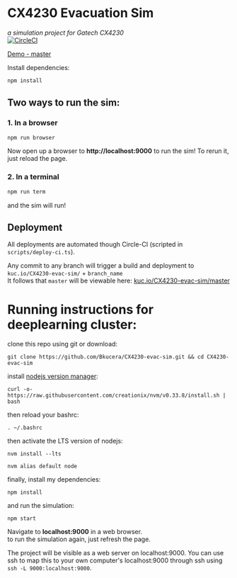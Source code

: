 # CX4230 Evacuation Sim
*a simulation project for Gatech CX4230*  
[![CircleCI](https://circleci.com/gh/Bkucera/CX4230-evac-sim.svg?style=svg)](https://circleci.com/gh/Bkucera/CX4230-evac-sim)


[Demo - master](https://kuc.io/CX4230-evac-sim/master)

Install dependencies:

```bash
npm install
```

## Two ways to run the sim:

### 1. In a browser

```bash
npm run browser
```
Now open up a browser to **http://localhost:9000** to run the sim!
To rerun it, just reload the page.

### 2. In a terminal
```bash
npm run term
```
and the sim will run!


## Deployment

All deployments are automated though Circle-CI (scripted in `scripts/deploy-ci.ts`).

Any commit to any branch will trigger a build and deployment to `kuc.io/CX4230-evac-sim/` + `branch_name`  
It follows that `master` will be viewable here: [kuc.io/CX4230-evac-sim/master](https://kuc.io/CX4230-evac-sim/issue-6/)
# Running instructions for deeplearning cluster:

clone this repo using git or download:
```
git clone https://github.com/Bkucera/CX4230-evac-sim.git && cd CX4230-evac-sim
```

install [nodejs version manager](https://github.com/creationix/nvm):
```
curl -o- https://raw.githubusercontent.com/creationix/nvm/v0.33.8/install.sh | bash
```

then reload your bashrc:
```
. ~/.bashrc
```

then activate the LTS version of nodejs:
```
nvm install --lts
```
```
nvm alias default node
```

finally, install my dependencies:
```
npm install
```
and run the simulation:
```
npm start
```
Navigate to **localhost:9000** in a web browser.  
to run the simulation again, just refresh the page.

The project will be visible as a web server on localhost:9000. You can use ssh to map this to your own computer's localhost:9000 through ssh using `ssh -L 9000:localhost:9000`.





